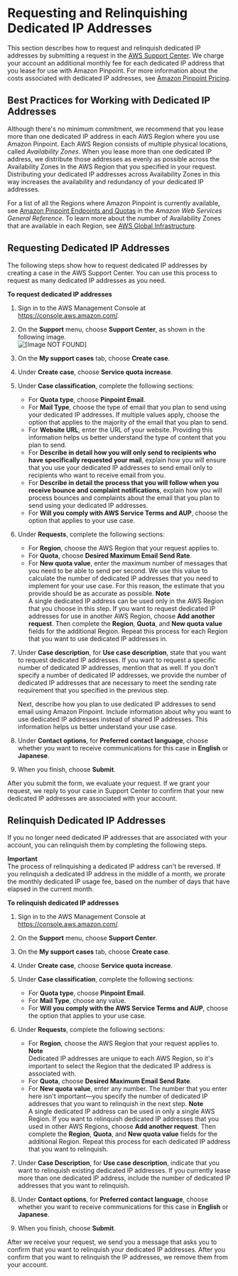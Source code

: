 # Requesting and Relinquishing Dedicated IP Addresses<a name="channels-email-dedicated-ips-case"></a>

This section describes how to request and relinquish dedicated IP addresses by submitting a request in the [AWS Support Center](https://console.aws.amazon.com/support/home#/)\. We charge your account an additional monthly fee for each dedicated IP address that you lease for use with Amazon Pinpoint\. For more information about the costs associated with dedicated IP addresses, see [Amazon Pinpoint Pricing](https://aws.amazon.com/pinpoint/pricing/#Optional_Charges)\.

## Best Practices for Working with Dedicated IP Addresses<a name="channels-email-dedicated-ips-case-best-practices"></a>

Although there's no minimum commitment, we recommend that you lease more than one dedicated IP address in each AWS Region where you use Amazon Pinpoint\. Each AWS Region consists of multiple physical locations, called *Availability Zones*\. When you lease more than one dedicated IP address, we distribute those addresses as evenly as possible across the Availability Zones in the AWS Region that you specified in your request\. Distributing your dedicated IP addresses across Availability Zones in this way increases the availability and redundancy of your dedicated IP addresses\.

For a list of all the Regions where Amazon Pinpoint is currently available, see [Amazon Pinpoint Endpoints and Quotas](https://docs.aws.amazon.com/general/latest/gr/pinpoint.html) in the *Amazon Web Services General Reference*\. To learn more about the number of Availability Zones that are available in each Region, see [AWS Global Infrastructure](https://aws.amazon.com/about-aws/global-infrastructure/)\.

## Requesting Dedicated IP Addresses<a name="channels-email-dedicated-ips-case-request"></a>

The following steps show how to request dedicated IP addresses by creating a case in the AWS Support Center\. You can use this process to request as many dedicated IP addresses as you need\.

**To request dedicated IP addresses**

1. Sign in to the AWS Management Console at [https://console\.aws\.amazon\.com/](https://console.aws.amazon.com/)\.

1. On the **Support** menu, choose **Support Center**, as shown in the following image\.  
![\[Image NOT FOUND\]](http://docs.aws.amazon.com/pinpoint/latest/userguide/images/console_region_selector.png)

1. On the **My support cases** tab, choose **Create case**\.

1. Under **Create case**, choose **Service quota increase**\.

1. Under **Case classification**, complete the following sections:
   + For **Quota type**, choose **Pinpoint Email**\.
   + For **Mail Type**, choose the type of email that you plan to send using your dedicated IP addresses\. If multiple values apply, choose the option that applies to the majority of the email that you plan to send\.
   + For **Website URL**, enter the URL of your website\. Providing this information helps us better understand the type of content that you plan to send\.
   + For **Describe in detail how you will only send to recipients who have specifically requested your mail**, explain how you will ensure that you use your dedicated IP addresses to send email only to recipients who want to receive email from you\.
   + For **Describe in detail the process that you will follow when you receive bounce and complaint notifications**, explain how you will process bounces and complaints about the email that you plan to send using your dedicated IP addresses\.
   + For **Will you comply with AWS Service Terms and AUP**, choose the option that applies to your use case\.

1. Under **Requests**, complete the following sections:
   + For **Region**, choose the AWS Region that your request applies to\.
   + For **Quota**, choose **Desired Maximum Email Send Rate**\.
   + For **New quota value**, enter the maximum number of messages that you need to be able to send per second\. We use this value to calculate the number of dedicated IP addresses that you need to implement for your use case\. For this reason, the estimate that you provide should be as accurate as possible\.
**Note**  
A single dedicated IP address can be used only in the AWS Region that you choose in this step\. If you want to request dedicated IP addresses for use in another AWS Region, choose **Add another request**\. Then complete the **Region**, **Quota**, and **New quota value** fields for the additional Region\. Repeat this process for each Region that you want to use dedicated IP addresses in\.

1. Under **Case description**, for **Use case description**, state that you want to request dedicated IP addresses\. If you want to request a specific number of dedicated IP addresses, mention that as well\. If you don't specify a number of dedicated IP addresses, we provide the number of dedicated IP addresses that are necessary to meet the sending rate requirement that you specified in the previous step\.

   Next, describe how you plan to use dedicated IP addresses to send email using Amazon Pinpoint\. Include information about why you want to use dedicated IP addresses instead of shared IP addresses\. This information helps us better understand your use case\.

1. Under **Contact options**, for **Preferred contact language**, choose whether you want to receive communications for this case in **English** or **Japanese**\.

1. When you finish, choose **Submit**\.

After you submit the form, we evaluate your request\. If we grant your request, we reply to your case in Support Center to confirm that your new dedicated IP addresses are associated with your account\. 

## Relinquish Dedicated IP Addresses<a name="channels-email-dedicated-ips-case-relinquish"></a>

If you no longer need dedicated IP addresses that are associated with your account, you can relinquish them by completing the following steps\.

**Important**  
The process of relinquishing a dedicated IP address can't be reversed\. If you relinquish a dedicated IP address in the middle of a month, we prorate the monthly dedicated IP usage fee, based on the number of days that have elapsed in the current month\.

**To relinquish dedicated IP addresses**

1. Sign in to the AWS Management Console at [https://console\.aws\.amazon\.com/](https://console.aws.amazon.com/)\.

1. On the **Support** menu, choose **Support Center**\.

1. On the **My support cases** tab, choose **Create case**\.

1. Under **Create case**, choose **Service quota increase**\.

1. Under **Case classification**, complete the following sections:
   + For **Quota type**, choose **Pinpoint Email**\.
   + For **Mail Type**, choose any value\. 
   + For **Will you comply with the AWS Service Terms and AUP**, choose the option that applies to your use case\.

1. Under **Requests**, complete the following sections:
   + For **Region**, choose the AWS Region that your request applies to\.
**Note**  
Dedicated IP addresses are unique to each AWS Region, so it's important to select the Region that the dedicated IP address is associated with\.
   + For **Quota**, choose **Desired Maximum Email Send Rate**\.
   + For **New quota value**, enter any number\. The number that you enter here isn't important—you specify the number of dedicated IP addresses that you want to relinquish in the next step\.
**Note**  
A single dedicated IP address can be used in only a single AWS Region\. If you want to relinquish dedicated IP addresses that you used in other AWS Regions, choose **Add another request**\. Then complete the **Region**, **Quota**, and **New quota value** fields for the additional Region\. Repeat this process for each dedicated IP address that you want to relinquish\.

1. Under **Case Description**, for **Use case description**, indicate that you want to relinquish existing dedicated IP addresses\. If you currently lease more than one dedicated IP address, include the number of dedicated IP addresses that you want to relinquish\.

1. Under **Contact options**, for **Preferred contact language**, choose whether you want to receive communications for this case in **English** or **Japanese**\.

1. When you finish, choose **Submit**\.

After we receive your request, we send you a message that asks you to confirm that you want to relinquish your dedicated IP addresses\. After you confirm that you want to relinquish the IP addresses, we remove them from your account\.